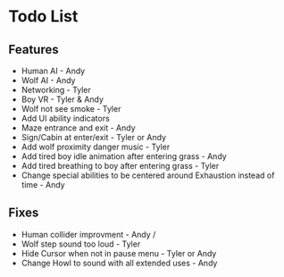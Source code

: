 Todo List
=========

Features
--------
* Human AI - Andy
* Wolf AI - Andy
* Networking - Tyler
* Boy VR - Tyler & Andy
* Wolf not see smoke - Tyler
* Add UI ability indicators
* Maze entrance and exit - Andy
* Sign/Cabin at enter/exit - Tyler or Andy
* Add wolf proximity danger music - Tyler
* Add tired boy idle animation after entering grass - Andy
* Add tired breathing to boy after entering grass - Tyler
* Change special abilities to be centered around Exhaustion instead of time - Andy

Fixes
-----
* Human collider improvment - Andy /
* Wolf step sound too loud - Tyler
* Hide Cursor when not in pause menu - Tyler or Andy
* Change Howl to sound with all extended uses - Andy
